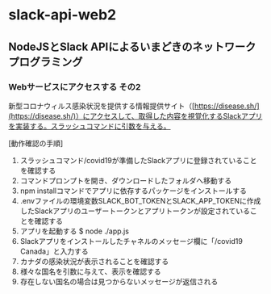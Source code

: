 # slack-api-web2

## NodeJSとSlack APIによるいまどきのネットワークプログラミング

### Webサービスにアクセスする その2

新型コロナウィルス感染状況を提供する情報提供サイト（[https://disease.sh/](https://disease.sh/)）にアクセスして、取得した内容を視覚化するSlackアプリを実装する。スラッシュコマンドに引数を与える。

[動作確認の手順]

1. スラッシュコマンド/covid19が準備したSlackアプリに登録されていることを確認する
1. コマンドプロンプトを開き、ダウンロードしたフォルダへ移動する
1. npm installコマンドでアプリに依存するパッケージをインストールする
1. .envファイルの環境変数SLACK_BOT_TOKENとSLACK_APP_TOKENに作成したSlackアプリのユーザートークンとアプリトークンが設定されていることを確認する
1. アプリを起動する
    $ node ./app.js
1. Slackアプリをインストールしたチャネルのメッセージ欄に「/covid19 Canada」と入力する
1. カナダの感染状況が表示されることを確認する
1. 様々な国名を引数に与えて、表示を確認する
1. 存在しない国名の場合は見つからないメッセージが返信される
